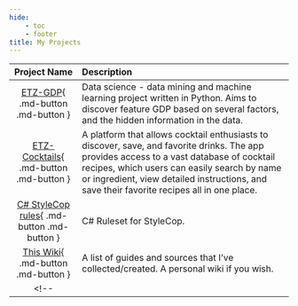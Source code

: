 ```yaml
---
hide:
    - toc
    - footer
title: My Projects
---
```


| Project Name      | Description                          |
| :-----------: | :------------------------------------ |
| [ETZ-GDP](https://github.com/ZivSimchoni/ETZ-GDP){ .md-button .md-button }       |  Data science - data mining and machine learning project written in Python. Aims to discover feature GDP based on several factors, and the hidden information in the data.|
| [ETZ-Cocktails](https://github.com/ZivSimchoni/ETZ_Cocktails){ .md-button .md-button }       | A platform that allows cocktail enthusiasts to discover, save, and favorite drinks. The app provides access to a vast database of cocktail recipes, which users can easily search by name or ingredient, view detailed instructions, and save their favorite recipes all in one place. |
|  [C# StyleCop rules](https://github.com/ZivSimchoni/Dot-Net-VS-StyleCop-Rule-Set){ .md-button .md-button }      | C# Ruleset for StyleCop.|
| [This Wiki](https://github.com/ZivSimchoni/Zwiki){ .md-button .md-button }  | A list of guides and sources that I've collected/created. A personal wiki if you wish.  |
<!-- |   |   | -->